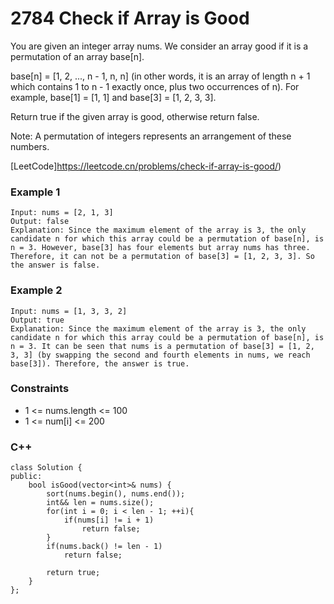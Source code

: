 # 2784 Check if Array is Good

You are given an integer array nums. We consider an array good if it is a permutation of an array base[n].

base[n] = [1, 2, ..., n - 1, n, n] (in other words, it is an array of length n + 1 which contains 1 to n - 1 exactly once, plus two occurrences of n). For example, base[1] = [1, 1] and base[3] = [1, 2, 3, 3].

Return true if the given array is good, otherwise return false.

Note: A permutation of integers represents an arrangement of these numbers.
 

[LeetCode]https://leetcode.cn/problems/check-if-array-is-good/)

### Example 1

```
Input: nums = [2, 1, 3]
Output: false
Explanation: Since the maximum element of the array is 3, the only candidate n for which this array could be a permutation of base[n], is n = 3. However, base[3] has four elements but array nums has three. Therefore, it can not be a permutation of base[3] = [1, 2, 3, 3]. So the answer is false.
```

### Example 2

```
Input: nums = [1, 3, 3, 2]
Output: true
Explanation: Since the maximum element of the array is 3, the only candidate n for which this array could be a permutation of base[n], is n = 3. It can be seen that nums is a permutation of base[3] = [1, 2, 3, 3] (by swapping the second and fourth elements in nums, we reach base[3]). Therefore, the answer is true.
```

### Constraints

* 1 <= nums.length <= 100
* 1 <= num[i] <= 200


### C++ 

```
class Solution {
public:
    bool isGood(vector<int>& nums) {
        sort(nums.begin(), nums.end());
        int&& len = nums.size();
        for(int i = 0; i < len - 1; ++i){
            if(nums[i] != i + 1)
                return false;
        }
        if(nums.back() != len - 1)
            return false;

        return true;               
    }
};
```